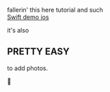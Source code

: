 fallerin' this here tutorial and such  
[Swift demo ios](https://www.macworld.co.uk/how-to/mac-software/make-apps-swift-4-3523633/)

it's also 
## PRETTY EASY
to add photos.

:pizza:
